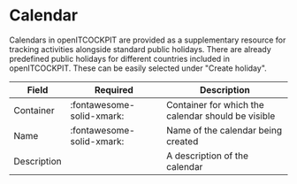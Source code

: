 # Calendar

Calendars in openITCOCKPIT are provided as a supplementary resource for tracking activities alongside standard public holidays. There are already predefined public holidays for different countries included in openITCOCKPIT. These can be easily selected under "Create holiday".

| Field       | Required                  | Description                                        |
|-------------|---------------------------|----------------------------------------------------|
| Container   | :fontawesome-solid-xmark: | Container for which the calendar should be visible |
| Name        | :fontawesome-solid-xmark: | Name of the calendar being created                 |
| Description |                           | A description of the calendar                      |
